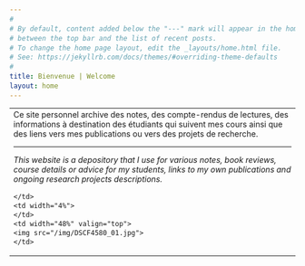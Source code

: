 ```yaml
---
#
# By default, content added below the "---" mark will appear in the home page
# between the top bar and the list of recent posts.
# To change the home page layout, edit the _layouts/home.html file.
# See: https://jekyllrb.com/docs/themes/#overriding-theme-defaults
#
title: Bienvenue | Welcome
layout: home
---
```


<table>
  <tr>
    <td width="48%" valign="top">
      Ce site personnel archive des notes, des compte-rendus de lectures, des informations à destination des étudiants qui suivent mes cours ainsi que des liens vers mes publications ou vers des projets de recherche.
      <hr>
      <i>This website is a depository that I use for various notes, book reviews, course details or advice for my students, links to my own publications and ongoing research projects descriptions.</i>
    
    </td>
    <td width="4%">
    </td>
    <td width="48%" valign="top">
    <img src="/img/DSCF4580_01.jpg">
    </td>  
  </tr>
</table>
